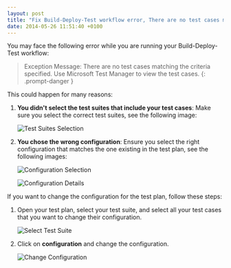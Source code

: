 ```yaml
---
layout: post
title: "Fix Build-Deploy-Test workflow error, There are no test cases matching the criteria specified"
date: 2014-05-26 11:51:40 +0100
---
```


You may face the following error while you are running your Build-Deploy-Test workflow: 

> Exception Message: There are no test cases matching the criteria specified. Use Microsoft Test Manager to view the test cases. 
{: .prompt-danger }

This could happen for many reasons:

1. **You didn't select the test suites that include your test cases**:
   Make sure you select the correct test suites, see the following image:
   
   ![Test Suites Selection](/assets/img/2014/05/2014-05-26_12-42-06.jpg)

2. **You chose the wrong configuration**:
   Ensure you select the right configuration that matches the one existing in the test plan, see the following images:
   
   ![Configuration Selection](/assets/img/2014/05/2014-05-26_12-43-00.png)
   
   ![Configuration Details](/assets/img/2014/05/2014-05-26_12-44-23.png)

If you want to change the configuration for the test plan, follow these steps:

1. Open your test plan, select your test suite, and select all your test cases that you want to change their configuration.
   
   ![Select Test Suite](/assets/img/2014/05/2014-05-26_12-45-00.png)

2. Click on **configuration** and change the configuration.
   
   ![Change Configuration](/assets/img/2014/05/2014-05-26_12-45-32.png)
